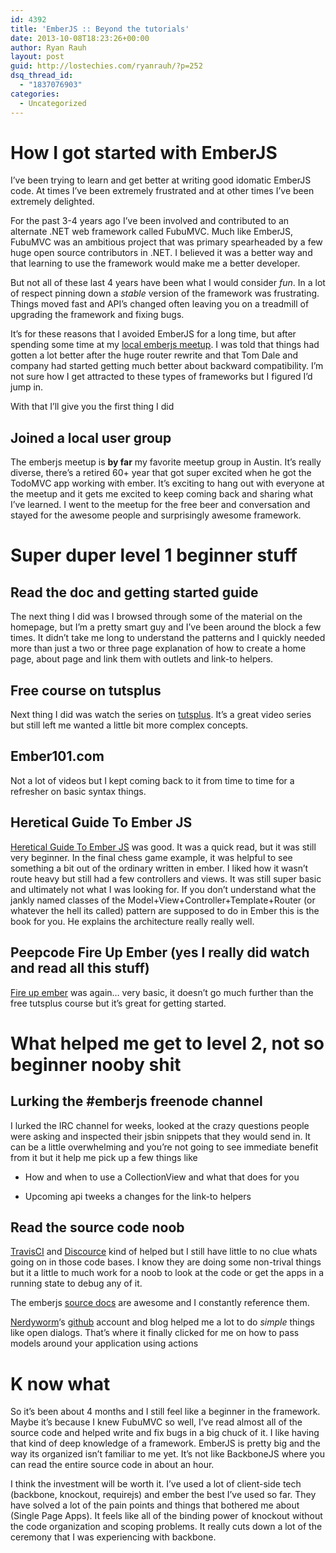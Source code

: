 ```yaml
---
id: 4392
title: 'EmberJS :: Beyond the tutorials'
date: 2013-10-08T18:23:26+00:00
author: Ryan Rauh
layout: post
guid: http://lostechies.com/ryanrauh/?p=252
dsq_thread_id:
  - "1837076903"
categories:
  - Uncategorized
---
```

# How I got started with EmberJS

I&#8217;ve been trying to learn and get better at writing good idomatic EmberJS code. At times I&#8217;ve been extremely frustrated and at other times I&#8217;ve been extremely delighted.

For the past 3-4 years ago I&#8217;ve been involved and contributed to an alternate .NET web framework called FubuMVC. Much like EmberJS, FubuMVC was an ambitious project that was primary spearheaded by a few huge open source contributors in .NET. I believed it was a better way and that learning to use the framework would make me a better developer.

But not all of these last 4 years have been what I would consider _fun_. In a lot of respect pinning down a _stable_ version of the framework was frustrating. Things moved fast and API&#8217;s changed often leaving you on a treadmill of upgrading the framework and fixing bugs.

It&#8217;s for these reasons that I avoided EmberJS for a long time, but after spending some time at my [local emberjs meetup](http://emberatx.org). I was told that things had gotten a lot better after the huge router rewrite and that Tom Dale and company had started getting much better about backward compatibility. I&#8217;m not sure how I get attracted to these types of frameworks but I figured I&#8217;d jump in.

With that I&#8217;ll give you the first thing I did

## Joined a local user group

The emberjs meetup is **by far** my favorite meetup group in Austin. It&#8217;s really diverse, there&#8217;s a retired 60+ year that got super excited when he got the TodoMVC app working with ember. It&#8217;s exciting to hang out with everyone at the meetup and it gets me excited to keep coming back and sharing what I&#8217;ve learned. I went to the meetup for the free beer and conversation and stayed for the awesome people and surprisingly awesome framework.

# Super duper level 1 beginner stuff

## Read the doc and getting started guide

The next thing I did was I browsed through some of the material on the homepage, but I&#8217;m a pretty smart guy and I&#8217;ve been around the block a few times. It didn&#8217;t take me long to understand the patterns and I quickly needed more than just a two or three page explanation of how to create a home page, about page and link them with outlets and link-to helpers.

## Free course on tutsplus

Next thing I did was watch the series on [tutsplus](http://freecourses.tutsplus.com/lets-learn-ember/). It&#8217;s a great video series but still left me wanted a little bit more complex concepts.

## Ember101.com

Not a lot of videos but I kept coming back to it from time to time for a refresher on basic syntax things.

## Heretical Guide To Ember JS

[Heretical Guide To Ember JS](http://gilesbowkett.blogspot.com/2013/06/heretical-guide-to-ember-js.html) was good. It was a quick read, but it was still very beginner. In the final chess game example, it was helpful to see something a bit out of the ordinary written in ember. I liked how it wasn&#8217;t route heavy but still had a few controllers and views. It was still super basic and ultimately not what I was looking for. If you don&#8217;t understand what the jankly named classes of the Model+View+Controller+Template+Router (or whatever the hell its called) pattern are supposed to do in Ember this is the book for you. He explains the architecture really really well.

## Peepcode Fire Up Ember (yes I really did watch and read all this stuff)

[Fire up ember](https://peepcode.com/products/emberjs) was again&#8230; very basic, it doesn&#8217;t go much further than the free tutsplus course but it&#8217;s great for getting started.

# What helped me get to level 2, not so beginner nooby shit

## Lurking the #emberjs freenode channel

I lurked the IRC channel for weeks, looked at the crazy questions people were asking and inspected their jsbin snippets that they would send in. It can be a little overwhelming and you&#8217;re not going to see immediate benefit from it but it help me pick up a few things like
    
* How and when to use a CollectionView and what that does for you
    
* Upcoming api tweeks a changes for the link-to helpers

## Read the source code noob

[TravisCI](https://github.com/travis-ci/travis-web) and [Discource](https://github/discourse/discourse) kind of helped but I still have little to no clue whats going on in those code bases. I know they are doing some non-trival things but it a little to much work for a noob to look at the code or get the apps in a running state to debug any of it.

The emberjs [source docs](http://emberjs.com/api/) are awesome and I constantly reference them.

[Nerdyworm](http://nerdyworm.com)&#8216;s [github](https://github.com/nerdyworm) account and blog helped me a lot to do _simple_ things like open dialogs. That&#8217;s where it finally clicked for me on how to pass models around your application using actions

# K now what

So it&#8217;s been about 4 months and I still feel like a beginner in the framework. Maybe it&#8217;s because I knew FubuMVC so well, I&#8217;ve read almost all of the source code and helped write and fix bugs in a big chuck of it. I like having that kind of deep knowledge of a framework. EmberJS is pretty big and the way its organized isn&#8217;t familiar to me yet. It&#8217;s not like BackboneJS where you can read the entire source code in about an hour.

I think the investment will be worth it. I&#8217;ve used a lot of client-side tech (backbone, knockout, requirejs) and ember the best I&#8217;ve used so far. They have solved a lot of the pain points and things that bothered me about (Single Page Apps). It feels like all of the binding power of knockout without the code organization and scoping problems. It really cuts down a lot of the ceremony that I was experiencing with backbone.